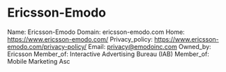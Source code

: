 
# Ericsson-Emodo

Name: Ericsson-Emodo
Domain: ericsson-emodo.com
Home: https://www.ericsson-emodo.com/
Privacy_policy: https://www.ericsson-emodo.com/privacy-policy/
Email: privacy@emodoinc.com
Owned_by: Ericsson
Member_of: Interactive Advertising Bureau (IAB)
Member_of: Mobile Marketing Asc
